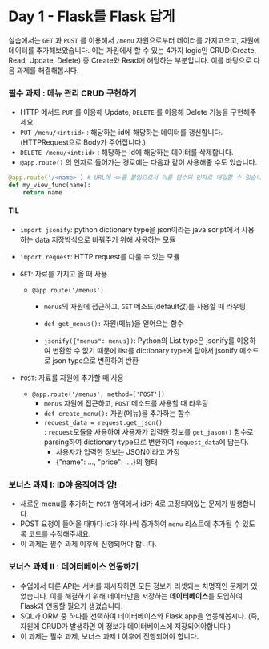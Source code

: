 # Day 1 - Flask를 Flask 답게

실습에서는 `GET` 과 `POST` 를 이용해서 `/menu` 자원으로부터 데이터를 가지고오고, 자원에 데이터를 추가해보았습니다. 이는 자원에서 할 수 있는 4가지 logic인 CRUD(Create, Read, Update, Delete) 중 Create와 Read에 해당하는 부분입니다. 이를 바탕으로 다음 과제를 해결해봅시다.

### 필수 과제 : 메뉴 관리 CRUD 구현하기

- HTTP 메서드 `PUT` 를 이용해 Update, `DELETE` 를 이용해 Delete 기능을 구현해주세요.
- `PUT /menu/<int:id>` : 해당하는 id에 해당하는 데이터를 갱신합니다. (HTTPRequest으로 Body가 주어집니다.)
- `DELETE /menu/<int:id>` : 해당하는 id에 해당하는 데이터를 삭제합니다.
- `@app.route()` 의 인자로 들어가는 경로에는 다음과 같이 사용해줄 수도 있습니다.

```python
@app.route('/<name>') # URL에 <>를 붙임으로서 이를 함수의 인자로 대입할 수 있습니다.
def my_view_func(name):
    return name
```
#### TIL

- `import jsonify`: python dictionary type을 json이라는 java script에서 사용하는 data 저장방식으로 바꿔주기 위해 사용하는 모듈

- `import request`: HTTP request를 다룰 수 있는 모듈


- `GET`: 자료를 가지고 올 때 사용

  - `@app.route('/menus')`
    - `menus`의 자원에 접근하고, `GET` 메소드(default값)를 사용할 때 라우팅

    - `def get_menus():` 자원(메뉴)을 얻어오는 함수
    - `jsonify({"menus": menus})`: Python의 List type은 jsonify를 이용하여 변환할 수 없기 때문에 list를 dictionary type에 담아서 jsonify 메소드로 json type으로 변환하여 반환

- `POST`: 자료를 자원에 추가할 때 사용

  - `@app.route('/menus', method=['POST'])`
    - `menus` 자원에 접근하고, `POST` 메소드를 사용할 때 라우팅
    - `def create_menu():` 자원(메뉴)을 추가하는 함수
    - `request_data = request.get_json()`  
    : `request`모듈을 사용하여 사용자가 입력한 정보를 `get_jason()` 함수로 parsing하여 dictionary type으로 변환하여 `request_data`에 담는다.
      - 사용자가 입력한 정보는 JSON이라고 가정
      - {"name": ..., "price": ....}의 형태

### 보너스 과제 I: ID야 움직여라 얍!

- 새로운 menu를 추가하는 `POST` 영역에서 id가 4로 고정되어있는 문제가 발생합니다.
- POST 요청이 들어올 때마다 id가 하나씩 증가하여 `menu` 리스트에 추가될 수 있도록 코드를 수정해주세요.
- 이 과제는 필수 과제 이후에 진행되어야 합니다.

### 보너스 과제 II : 데이터베이스 연동하기

- 수업에서 다룬 API는 서버를 재시작하면 모든 정보가 리셋되는 치명적인 문제가 있었습니다. 이를 해결하기 위해 데이터만을 저장하는 **데이터베이스**를 도입하여 Flask과 연동할 필요가 생겼습니다.
- SQL과 ORM 중 하나를 선택하여 데이터베이스와 Flask app을 연동해봅시다. (즉, 자원에 CRUD가 발생하면 이 정보가 데이터베이스에 저장되어야합니다.)
- 이 과제는 필수 과제, 보너스 과제 I 이후에 진행되어야 합니다.